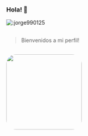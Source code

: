 ### Hola! 👋
<img src="https://count.getloli.com/get/@:jorge990125" alt=":jorge990125" />

 ## 
>Bienvenidos a mi perfil!
## 
</div>
<img align="left" height="200" style="border-radius:25px;" src="https://github.com/jorge990125/jorge990125/blob/main/bienvenidos.png?raw=true">
</div>



##


